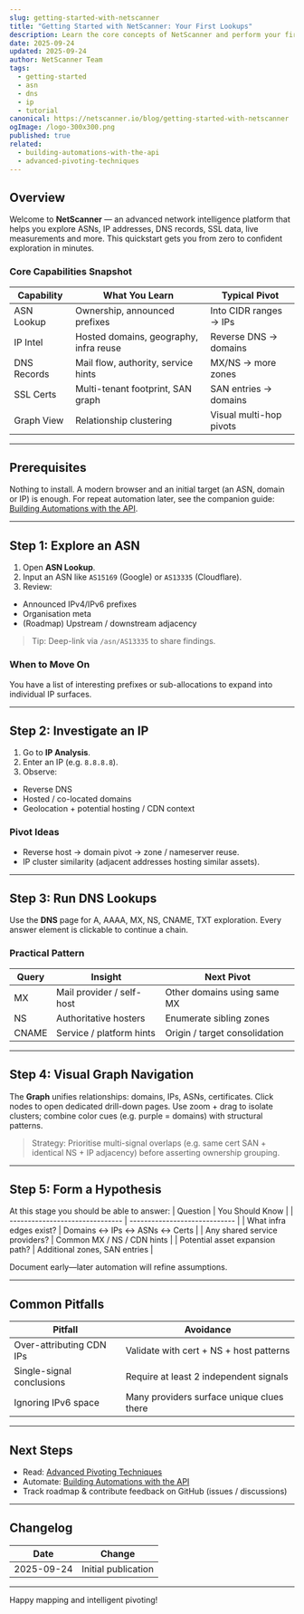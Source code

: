 ```yaml
---
slug: getting-started-with-netscanner
title: "Getting Started with NetScanner: Your First Lookups"
description: Learn the core concepts of NetScanner and perform your first ASN, DNS, and IP intelligence lookups.
date: 2025-09-24
updated: 2025-09-24
author: NetScanner Team
tags:
  - getting-started
  - asn
  - dns
  - ip
  - tutorial
canonical: https://netscanner.io/blog/getting-started-with-netscanner
ogImage: /logo-300x300.png
published: true
related:
  - building-automations-with-the-api
  - advanced-pivoting-techniques
---
```


## Overview

Welcome to **NetScanner** — an advanced network intelligence platform that helps you explore ASNs, IP addresses, DNS records, SSL data, live measurements and more. This quickstart gets you from zero to confident exploration in minutes.

### Core Capabilities Snapshot

| Capability  | What You Learn                         | Typical Pivot           |
| ----------- | -------------------------------------- | ----------------------- |
| ASN Lookup  | Ownership, announced prefixes          | Into CIDR ranges → IPs  |
| IP Intel    | Hosted domains, geography, infra reuse | Reverse DNS → domains   |
| DNS Records | Mail flow, authority, service hints    | MX/NS → more zones      |
| SSL Certs   | Multi-tenant footprint, SAN graph      | SAN entries → domains   |
| Graph View  | Relationship clustering                | Visual multi-hop pivots |

---

## Prerequisites

Nothing to install. A modern browser and an initial target (an ASN, domain or IP) is enough. For repeat automation later, see the companion guide: [Building Automations with the API](/blog/building-automations-with-the-api).

---

## Step 1: Explore an ASN

1. Open **ASN Lookup**.
2. Input an ASN like `AS15169` (Google) or `AS13335` (Cloudflare).
3. Review:
  - Announced IPv4/IPv6 prefixes
  - Organisation meta
  - (Roadmap) Upstream / downstream adjacency

> Tip: Deep-link via `/asn/AS13335` to share findings.

### When to Move On
You have a list of interesting prefixes or sub-allocations to expand into individual IP surfaces.

---

## Step 2: Investigate an IP

1. Go to **IP Analysis**.
2. Enter an IP (e.g. `8.8.8.8`).
3. Observe:
  - Reverse DNS
  - Hosted / co-located domains
  - Geolocation + potential hosting / CDN context

### Pivot Ideas
- Reverse host → domain pivot → zone / nameserver reuse.
- IP cluster similarity (adjacent addresses hosting similar assets).

---

## Step 3: Run DNS Lookups

Use the **DNS** page for A, AAAA, MX, NS, CNAME, TXT exploration. Every answer element is clickable to continue a chain.

### Practical Pattern
| Query | Insight                   | Next Pivot                    |
| ----- | ------------------------- | ----------------------------- |
| MX    | Mail provider / self-host | Other domains using same MX   |
| NS    | Authoritative hosters     | Enumerate sibling zones       |
| CNAME | Service / platform hints  | Origin / target consolidation |

---

## Step 4: Visual Graph Navigation

The **Graph** unifies relationships: domains, IPs, ASNs, certificates. Click nodes to open dedicated drill-down pages. Use zoom + drag to isolate clusters; combine color cues (e.g. purple = domains) with structural patterns.

> Strategy: Prioritise multi-signal overlaps (e.g. same cert SAN + identical NS + IP adjacency) before asserting ownership grouping.

---

## Step 5: Form a Hypothesis

At this stage you should be able to answer:
| Question                        | You Should Know               |
| ------------------------------- | ----------------------------- |
| What infra edges exist?         | Domains ↔ IPs ↔ ASNs ↔ Certs  |
| Any shared service providers?   | Common MX / NS / CDN hints    |
| Potential asset expansion path? | Additional zones, SAN entries |

Document early—later automation will refine assumptions.

---

## Common Pitfalls

| Pitfall                   | Avoidance                                 |
| ------------------------- | ----------------------------------------- |
| Over-attributing CDN IPs  | Validate with cert + NS + host patterns   |
| Single-signal conclusions | Require at least 2 independent signals    |
| Ignoring IPv6 space       | Many providers surface unique clues there |

---

## Next Steps

- Read: [Advanced Pivoting Techniques](/blog/advanced-pivoting-techniques)
- Automate: [Building Automations with the API](/blog/building-automations-with-the-api)
- Track roadmap & contribute feedback on GitHub (issues / discussions)

---

## Changelog

| Date       | Change              |
| ---------- | ------------------- |
| 2025-09-24 | Initial publication |

---

Happy mapping and intelligent pivoting!
